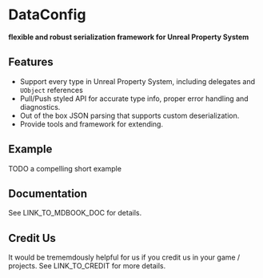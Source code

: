 # DataConfig

__flexible and robust serialization framework for Unreal Property System__

## Features

- Support every type in Unreal Property System, including delegates and `UObject` references
- Pull/Push styled API for accurate type info, proper error handling and diagnostics.
- Out of the box JSON parsing that supports custom deserialization.
- Provide tools and framework for extending.

## Example

TODO a compelling short example

## Documentation

See LINK_TO_MDBOOK_DOC for details.

## Credit Us

It would be trememdously helpful for us if you credit us in your game / projects. See LINK_TO_CREDIT for more details.
